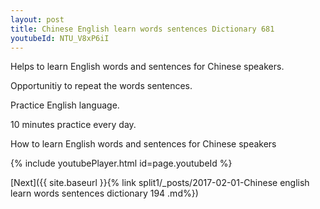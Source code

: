 ```yaml
---
layout: post
title: Chinese English learn words sentences Dictionary 681 
youtubeId: NTU_V8xP6iI
---
```

 
 
Helps to learn English words and sentences for Chinese speakers.

Opportunitiy to repeat the words sentences. 

Practice English language. 
 
10 minutes practice every day. 
 
How to learn English words and sentences for Chinese speakers 
 
{% include youtubePlayer.html id=page.youtubeId %}
 
 
[Next]({{ site.baseurl }}{% link  split1/_posts/2017-02-01-Chinese english learn words sentences dictionary 194 .md%})
 
